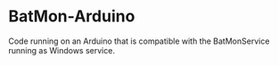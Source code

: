 BatMon-Arduino
==============

Code running on an Arduino that is compatible with the BatMonService running as Windows service.
